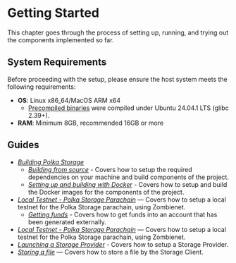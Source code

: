 # Getting Started

This chapter goes through the process of setting up, running, and trying out the components implemented so far.

## System Requirements

Before proceeding with the setup, please ensure the host system meets the following requirements:

- **OS**: Linux x86_64/MacOS ARM x64
  - [Precompiled binaries](./local-testnet/index.md#native-binaries) were compiled under Ubuntu 24.04.1 LTS (glibc 2.39+).
- **RAM**: Minimum 8GB, recommended 16GB or more

## Guides

- [_Building Polka Storage_](./building/index.md)
  - [_Building from source_](./building/source.md) - Covers how to setup the required dependencies on your machine and build components of the project.
  - [_Setting up and building with Docker_](./building/docker.md) - Covers how to setup and build the Docker images for the components of the project.
- [_Local Testnet - Polka Storage Parachain_](local-testnet/index.md) — Covers how to setup a local testnet for the Polka Storage parachain, using Zombienet.
  - [_Getting funds_](local-testnet/getting-funds.md) - Covers how to get funds into an account that has been generated externally.
- [_Local Testnet - Polka Storage Parachain_](local-testnet/index.md) — Covers how to setup a local testnet for the Polka Storage parachain, using Zombienet.
- [_Launching a Storage Provider_](storage-provider.md) - Covers how to setup a Storage Provider.
- [_Storing a file_](demo-file-store.md) — Covers how to store a file by the Storage Client.


